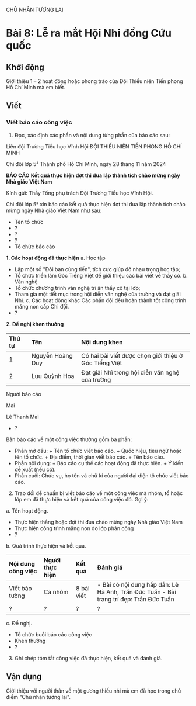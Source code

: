 CHỦ NHÂN TƯƠNG LAI

# Bài 8: Lễ ra mắt Hội Nhi đồng Cứu quốc

## Khởi động

Giới thiệu 1 – 2 hoạt động hoặc phong trào của Đội Thiếu niên Tiền phong Hồ Chí Minh mà em biết.

## Viết

### Viết báo cáo công việc

1. Đọc, xác định các phần và nội dung từng phần của báo cáo sau:

Liên đội Trường Tiểu học Vĩnh Hội           ĐỘI THIẾU NIÊN TIỀN PHONG HỒ CHÍ MINH

Chi đội lớp 5²                              Thành phố Hồ Chí Minh, ngày 28 tháng 11 năm 2024

**BÁO CÁO**
**Kết quả thực hiện đợt thi đua**
**lập thành tích chào mừng ngày Nhà giáo Việt Nam**

Kính gửi: Thầy Tổng phụ trách Đội Trường Tiểu học Vĩnh Hội.

Chi đội lớp 5² xin báo cáo kết quả thực hiện đợt thi đua lập thành tích chào mừng ngày Nhà giáo Việt Nam như sau:

- Tên tổ chức
- ?
- ?
- ?
- Tổ chức báo cáo

**1. Các hoạt động đã thực hiện**
a. Học tập
- Lập một số "Đôi bạn cùng tiến", tích cực giúp đỡ nhau trong học tập;
- Tổ chức triển lãm Góc Tiếng Việt để giới thiệu các bài viết về thầy cô.
b. Văn nghệ
- Tổ chức chương trình văn nghệ tri ân thầy cô tại lớp;
- Tham gia một tiết mục trong hội diễn văn nghệ của trường và đạt giải Nhì.
c. Các hoạt động khác
Các phần đội đều hoàn thành tốt công trình măng non cấp Chi đội.
- ?

**2. Đề nghị khen thưởng**

| Thứ tự | Tên               | Nội dung khen                                                                |
| :----- | :---------------- | :--------------------------------------------------------------------------- |
| 1      | Nguyễn Hoàng Duy | Có hai bài viết được chọn giới thiệu ở Góc Tiếng Việt                       |
| 2      | Lưu Quỳnh Hoa    | Đạt giải Nhì trong hội diễn văn nghệ của trường                             |

Người báo cáo

Mai

Lê Thanh Mai

- ?

Bản báo cáo về một công việc thường gồm ba phần:
- Phần mở đầu: + Tên tổ chức viết báo cáo.
                + Quốc hiệu, tiêu ngữ hoặc tên tổ chức.
                + Địa điểm, thời gian viết báo cáo.
                + Tên báo cáo.
- Phần nội dung: + Báo cáo cụ thể các hoạt động đã thực hiện.
                + Ý kiến đề xuất (nếu có).
- Phần cuối: Chức vụ, họ tên và chữ kí của người đại diện tổ chức viết báo cáo.

2. Trao đổi để chuẩn bị viết báo cáo về một công việc mà nhóm, tổ hoặc lớp em đã thực hiện và kết quả của công việc đó. Gợi ý:

a. Tên hoạt động.
- Thực hiện thắng hoặc đợt thi đua chào mừng ngày Nhà giáo Việt Nam
- Thực hiện công trình măng non do lớp phân công
- ?

b. Quá trình thực hiện và kết quả.

| Nội dung công việc | Người thực hiện | Kết quả    | Đánh giá                                    |
| :----------------- | :-------------- | :--------- | :------------------------------------------ |
| Viết báo tường     | Cả nhóm         | 8 bài viết | - Bài có nội dung hấp dẫn: Lê Hà Anh, Trần Đức Tuấn - Bài trang trí đẹp: Trần Đức Tuấn |
| ?                  | ?               | ?          | ?                                           |

c. Đề nghị.
- Tổ chức buổi báo cáo công việc
- Khen thưởng
- ?

3. Ghi chép tóm tắt công việc đã thực hiện, kết quả và đánh giá.

## Vận dụng

Giới thiệu với người thân về một gương thiếu nhi mà em đã học trong chủ điểm "Chủ nhân tương lai".
